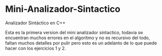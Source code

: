 # Mini-Analizador-Sintactico
Analizador Sintáctico en C++


Esta es la primera version del mini analizador sintactico, todavia se encuentran muchos errores en el algoritmo y no es recursivo del todo, faltan muchos detalles por pulir pero esto es un adelanto de lo que puede hacer con los ejercicios 1 y 2.
